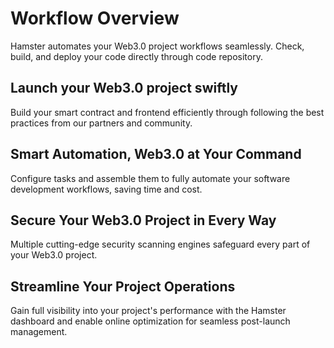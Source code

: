 
# Workflow Overview

Hamster automates your Web3.0 project workflows seamlessly. Check, build, and deploy your code directly through code repository.

## Launch your Web3.0 project swiftly

Build your smart contract and frontend efficiently through following the best practices from our partners and community.

## Smart Automation, Web3.0 at Your Command

Configure tasks and assemble them to fully automate your software development workflows, saving time and cost.

## Secure Your Web3.0 Project in Every Way

Multiple cutting-edge security scanning engines safeguard every part of your Web3.0 project.

## Streamline Your Project Operations

Gain full visibility into your project's performance with the Hamster dashboard and enable online optimization for seamless post-launch management.
